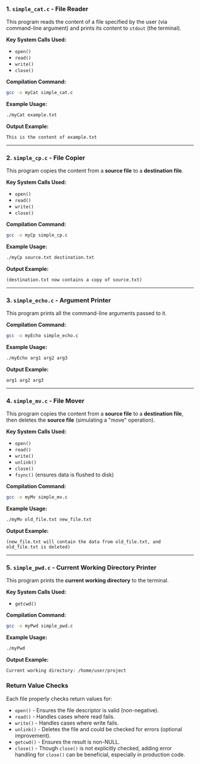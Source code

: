 ### 1. `simple_cat.c` - File Reader

This program reads the content of a file specified by the user (via command-line argument) and prints its content to `stdout` (the terminal).

**Key System Calls Used:**
- `open()`
- `read()`
- `write()`
- `close()`

**Compilation Command:**
```bash
gcc -o myCat simple_cat.c
```

**Example Usage:**
```bash
./myCat example.txt
```

**Output Example:**
```
This is the content of example.txt
```

---

### 2. `simple_cp.c` - File Copier

This program copies the content from a **source file** to a **destination file**.

**Key System Calls Used:**
- `open()`
- `read()`
- `write()`
- `close()`

**Compilation Command:**
```bash
gcc -o myCp simple_cp.c
```

**Example Usage:**
```bash
./myCp source.txt destination.txt
```

**Output Example:**
```
(destination.txt now contains a copy of source.txt)
```

---

### 3. `simple_echo.c` - Argument Printer

This program prints all the command-line arguments passed to it.

**Compilation Command:**
```bash
gcc -o myEcho simple_echo.c
```

**Example Usage:**
```bash
./myEcho arg1 arg2 arg3
```

**Output Example:**
```
arg1 arg2 arg3
```

---

### 4. `simple_mv.c` - File Mover

This program copies the content from a **source file** to a **destination file**, then deletes the **source file** (simulating a "move" operation).

**Key System Calls Used:**
- `open()`
- `read()`
- `write()`
- `unlink()`
- `close()`
- `fsync()` (ensures data is flushed to disk)

**Compilation Command:**
```bash
gcc -o myMv simple_mv.c
```

**Example Usage:**
```bash
./myMv old_file.txt new_file.txt
```

**Output Example:**
```
(new_file.txt will contain the data from old_file.txt, and old_file.txt is deleted)
```

---

### 5. `simple_pwd.c` - Current Working Directory Printer

This program prints the **current working directory** to the terminal.

**Key System Calls Used:**
- `getcwd()`

**Compilation Command:**
```bash
gcc -o myPwd simple_pwd.c
```

**Example Usage:**
```bash
./myPwd
```

**Output Example:**
```
Current working directory: /home/user/project
```

### Return Value Checks

Each file properly checks return values for:

- `open()` - Ensures the file descriptor is valid (non-negative).
- `read()` - Handles cases where read fails.
- `write()` - Handles cases where write fails.
- `unlink()` - Deletes the file and could be checked for errors (optional improvement).
- `getcwd()` - Ensures the result is non-NULL.
- `close()` - Though `close()` is not explicitly checked, adding error handling for `close()` can be beneficial, especially in production code.